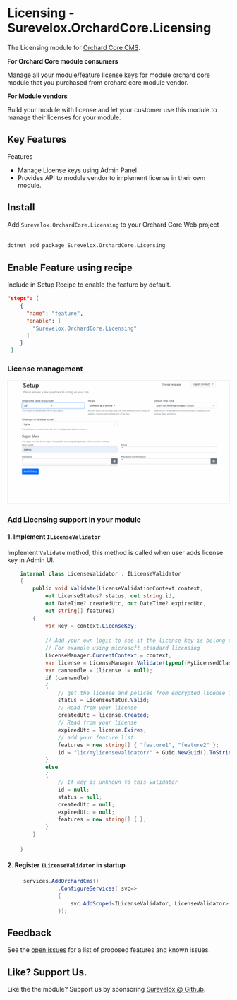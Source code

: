 # Licensing - Surevelox.OrchardCore.Licensing

The Licensing module for [Orchard Core CMS](https://github.com/OrchardCMS/OrchardCore).

**For Orchard Core module consumers**

Manage all your module/feature license keys for module orchard core module that you purchased from orchard core module vendor.

**For Module vendors**

Build your module with license and let your customer use this module to manage their licenses for your module.

## Key Features

Features

- Manage License keys using Admin Panel
- Provides API to module vendor to implement license in their own module.

## Install

Add `Surevelox.OrchardCore.Licensing` to your Orchard Core Web project

```bash

dotnet add package Surevelox.OrchardCore.Licensing

```

## Enable Feature using recipe

Include in Setup Recipe to enable the feature by default.


```json
"steps": [
    {
      "name": "feature",
      "enable": [
        "Surevelox.OrchardCore.Licensing"
      ]
    }
 ]
```


### License management

![License management](https://raw.githubusercontent.com/surevelox/OrchardCore.Modules/master/Licensing/images/screen-1.gif)

### Add Licensing support in your module

#### 1. Implement `ILicenseValidator` 
Implement `Validate` method, this method is called when user adds license key in Admin UI.

```cs
    internal class LicenseValidator : ILicenseValidator
    {
        public void Validate(LicenseValidationContext context, 
            out LicenseStatus? status, out string id, 
            out DateTime? createdUtc, out DateTime? expiredUtc, 
            out string[] features)
        {
            var key = context.LicenseKey;

            // Add your own logic to see if the license key is belong to your module
            // For example using microsoft standard licensing
            LicenseManager.CurrentContext = context;
            var license = LicenseManager.Validate(typeof(MyLicensedClass));
            var canhandle = (license != null);
            if (canhandle)
            {
                // get the license and polices from encrypted license file 
                status = LicenseStatus.Valid;
                // Read from your license
                createdUtc = license.Created;
                // Read from your license 
                expiredUtc = license.Exires;
                // add your feature list 
                features = new string[] { "feature1", "feature2" };
                id = "lic/mylicensevalidator/" + Guid.NewGuid().ToString();
            }
            else
            {
                // If key is unknown to this validator 
                id = null;
                status = null;
                createdUtc = null;
                expiredUtc = null;
                features = new string[] { };
            }
        }
    
    }
```

#### 2. Register `ILicenseValidator` in startup 

```cs
     services.AddOrchardCms()
                .ConfigureServices( svc=>
                {
                    svc.AddScoped<ILicenseValidator, LicenseValidator>();
                });
```

## Feedback
See the [open issues](https://github.com/surevelox/OrchardCore.Modules/issues) for a list of proposed features and known issues.


## Like?  Support Us.

Like the the module? Support us by sponsoring  [Surevelox @ Github](https://github.com/sponsors/surevelox).  